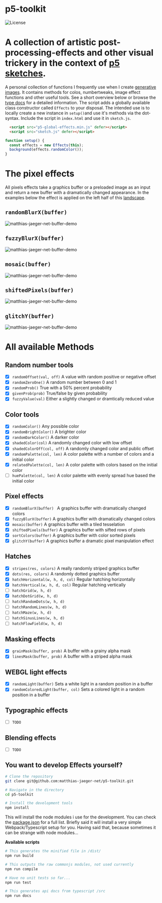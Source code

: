 # p5-toolkit
![License](https://poser.pugx.org/laravel/lumen-framework/license.svg)

# A collection of artistic post-processing-effects and other visual trickery in the context of [p5 sketches](https://p5js.org/).

A personal collection of functions I frequently use when I create [generative images](https://www.instagram.com/_matthiasjaeger/). It contains methods for colos, numbertweaks, image effect functions and other useful tools. See a short overview below or browse the [type docs](/docs) for a detailed information. The script adds a globally available class constructor called ``Effects`` to your disposal. The intended use is to locally create a new instance in ```setup()```and use it's methods via the dot-syntax. Include the script in ```index.html``` and use it in ```sketch.js```.

```html
  <script src="p5-global-effects.min.js" defer></script>
  <script src="sketch.js" defer></script>
```
```javascript
function setup() {
  const effects = new Effects(this);
  background(effects.randomColor());
}
```
# The pixel effects
All pixels effects take a graphics buffer or a preloaded image as an input and return a new buffer with a dramatically changed appearance. In the examples below the effect is applied on the left half of this [landscape](https://unsplash.com/photos/dM8INmkyDas).

## ```randomBlurX(buffer) ```
![matthias-jaeger-net-buffer-demo](images/randomBlurX.jpg)
## ```fuzzyBlurX(buffer)```
![matthias-jaeger-net-buffer-demo](images/fuzzyBlurX.jpg)
## ```mosaic(buffer)```
![matthias-jaeger-net-buffer-demo](images/mosaic.jpg)
## ```shiftedPixels(buffer)```
![matthias-jaeger-net-buffer-demo](images/shiftedPixels.jpg)
## ```glitchY(buffer)```
![matthias-jaeger-net-buffer-demo](images/glitchY.jpg)

# All available Methods
## Random number tools
- [x] ```randomOffset(val, off)``` A value with random positive or negative offset
- [x] ```randomZeroOne()``` A random number between 0 and 1
- [x] ```randomProb()``` True with a 50% percent probability
- [x] ```givenProb(prob)``` True/false by given probability
- [x] ```fuzzyValue(val)``` Either a slightly changed or dramtically reduced value

## Color tools
- [x] ```randomColor()``` Any possible color
- [x] ```randomBrightColor()``` A brighter color
- [x] ```randomDarkColor()``` A darker color
- [x] ```shadedColor(col)``` A randomly changed color with low offset
- [x] ```shadedColorOff(col, off)``` A randomly changed color and public offset
- [x] ```randomPalette(col, len)``` A color palette with a number of colors and a initial color
- [x] ```relatedPalette(col, len)``` A color palette with colors based on the initial color
- [ ] ```huePalette(col, len)``` A color palette with evenly spread hue based the initial color

## Pixel effects
- [x] ```randomBlurX(buffer) ``` A graphics buffer with dramatically changed colors
- [x] ```fuzzyBlurX(buffer)``` A graphics buffer with dramatically changed colors
- [x] ```mosaic(buffer)``` A graphics buffer with a tiled tesselation
- [x] ```shiftedPixels(buffer)``` A graphics buffer with sifted rows of pixels
- [x] ```sortColors(buffer)``` A graphics buffer with color sorted pixels
- [x] ```glitchY(buffer)``` A graphics buffer a dramatic pixel manipulation effect

## Hatches
- [x] ```stripes(res, colors)``` A really randomly striped graphics buffer
- [x] ```dots(res, colors)```  A randomly dotted graphics buffer
- [x] ```hatchHorizontal(w, h, d, col)``` Regular hatching horizontally
- [x] ```hatchVertical(w, h, d, col)``` Regular hatching vertically
- [ ] ```hatchGrid(w, h, d)```
- [x] ```hatchDotGrid(w, h, d)```
- [ ] ```hatchRandomDots(w, h, d)```
- [ ] ```hatchRandomLines(w, h, d)```
- [ ] ```hatchMaze(w, h, d)```
- [ ] ```hatchSinusLines(w, h, d)```
- [ ] ```hatchFlowField(w, h, d)```

## Masking effects
- [x] ```grainMask(buffer, prob)``` A buffer with a grainy alpha mask
- [x] ```linesMask(buffer, prob)``` A buffer with a striped alpha mask

## WEBGL light effects
- [x] ```randomLight(buffer)```  Sets a white light in a random position in a buffer
- [x] ```randomColoredLight(buffer, col)``` Sets a colored light in a random position in a buffer

## Typographic effects
- [ ] ```TODO```

## Blending effects
- [ ] ```TODO```

## You want to develop Effects yourself?
```bash
# Clone the repository
git clone git@github.com:matthias-jaeger-net/p5-toolkit.git

# Navigate in the directory
cd p5-toolkit

# Install the development tools
npm install
```
This will install the node modules i use for the development. You can check the [package.json](/package.json) for a full list. Briefly said it will install a very simple Webpack/Typescript setup for you. Having said that, because sometimes it can be strange with node modules...

**Available scripts**
```bash
# This generates the minified file in /dist/
npm run build

# This outputs the raw commonjs modules, not used currently
npm run compile

# Have no unit tests so far...
npm run test

# This generates api docs from typescript /src
npm run docs
```